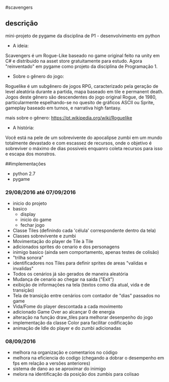#scavengers

## descrição
mini-projeto de pygame da disciplina de P1 - desenvolvimento em python

* A ideia:

Scavengers é um Rogue-Like baseado no game original feito na unity em C# e distribuido na asset store gratuitamente para estudo. Agora "reinventado" em pygame como projeto da disciplina de Programação 1.

* Sobre o gênero do jogo:

Roguelike é um subgênero de jogos RPG, caracterizado pela geração de level aleatória durante a partida, mapa baseado em tile e permanent death. Jogos deste gênero são descendentes do jogo original Rogue, de 1980, particularmente espelhando-se no quesito de gráficos ASCII ou Sprite, gameplay baseado em turnos, e narrativa high fantasy.

mais sobre o gênero: https://pt.wikipedia.org/wiki/Roguelike

* A história:

Vocẽ está na pele de um sobrevivente do apocalipse zumbi em um mundo totalmente devastado e com escassez de recursos, onde o objetivo é sobreviver o máximo de dias possiveis enquanro coleta recursos para isso e escapa dos monstros.


##implementações

- python 2.7
- pygame

### 29/08/2016 até 07/09/2016

* inicio do projeto
* basico
  * display
  * inicio do game
  * fechar jogo
* Classe Tiles (definindo cada 'célula' correspondente dentro da tela)
* Classes sobrevivente e zumbi
* Movimentação do player de Tile à Tile
* adicionados sprites do cenario e dos personagens
* inimigo basico (ainda sem comportamento, apenas testes de colisão)
* "trilha sonora"
* identificadores nos Tiles para definir sprites de areas "validas e invalidas"
* Todos os cenários já são gerados de maneira aleatória
* Mudança de cenario ao chegar na saida ("Exit")
* exibição de informações na tela (textos como dia atual, vida e de transição)
* Tela de transição entre cenários com contador de "dias" passados no game
* Vida/Fome do player descontada a cada movimento
* adicionado Game Over ao alcançar 0 de energia
* alteração na função draw_tiles para melhorar desenpenho do jogo
* implementação da classe Color para facilitar codificação
* animação de Idle do player e do zumbi adicionadas

### 08/09/2016

* melhora na organização e comentarios no código
* melhora na eficiencia do codigo (chegando a dobrar o desempenho em fps em relação a versões anteriores)
* sistema de dano ao se aproximar do inimigo
* melora na identificação da posição dos zumbis para colisao
